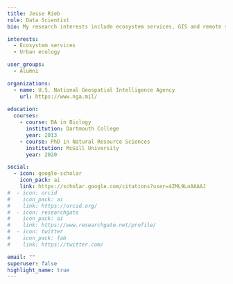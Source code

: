 ```yaml
---
title: Jesse Rieb
role: Data Scientist
bio: My research interests include ecosystem services, GIS and remote sensing, agricultural landscapes, modelling.

interests:
  - Ecosystem services
  - Urban ecology

user_groups:
  - Alumni

organizations:
  - name: U.S. National Geospatial Intelligence Agency
    url: https://www.nga.mil/
    
education:
  courses:
    - course: BA in Biology
      institution: Dartmouth College
      year: 2013
    - course: PhD in Natural Resource Sciences
      institution: McGill University 
      year: 2020

social:
  - icon: google-scholar
    icon_pack: ai
    link: https://scholar.google.com/citations?user=4ZML9LoAAAAJ
#  - icon: orcid
#    icon_pack: ai
#    link: https://orcid.org/
#  - icon: researchgate
#    icon_pack: ai
#    link: https://www.researchgate.net/profile/
#  - icon: twitter
#    icon_pack: fab
#    link: https://twitter.com/

email: ""
superuser: false
highlight_name: true
--- 
```


